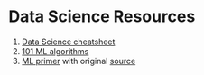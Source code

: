 # Data Science Resources

1. [Data Science cheatsheet](https://github.com/aaronwangy/Data-Science-Cheatsheet)
2. [101 ML algorithms](https://online.datasciencedojo.com/blog/101-machine-learning-algorithms-for-data-science-with-cheat-sheets)
3. [ML primer](https://github.com/pomkos/datasci_resources/blob/main/ml_primer.pdf) with original [source](https://www.reddit.com/r/datascience/comments/j4auif/i_created_a_complete_overview_of_machine_learning/?utm_source=share&utm_medium=ios_app&utm_name=iossmf)
